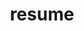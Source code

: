 ---
title: resume
heroTitle: R&eacute;sum&eacute;
template: resume.hbt
type: website
description: Walker Randolph Smith's Resume
hero: default.jpg
summary: Technology enthusiast, proud Eagle Scout, and software craftsman
goal: Constantly improve my craft of software development.
jobs:
 -
  name: VersionOne
  position: Developer
  interval: "December 2014 - Ongoing"
  activities:
    - "Revived the VersionOne JavaScript SDK which allows for users to develop third party systems that can integrate with VersionOne"
    - "Contributed to the conversion from propriety module system to the ES2015 module system"
    - "Developed command line automation tools to populate VersionOne instances with data reducing time in development and testing"
 -
  name: Bluetube
  position: "Web Developer"
  interval: "September 2014 - Decemeber 2014"
  activities:
    - "Developed web application using C# .NET, Entity Framework, D3, and Angular"
    - "Socialized client side technologies including browserify and gulp"

skills:
 -
  name: JavaScript/ES2015/Node
  level: 5
 -
  name: Git
  level: 4
 -
  name: TDD
  level: 3
 -
  name: C#
  level: 3
 -
  name: Python
  level: 2
 -
  name: Android
  level: 2
 -
  name: Pair Programming
  level: 4
 -
  name: SQL/NOSQL
  level: 3

frameworks:
 -
  name: React
  level: 4
 -
  name: Angular
  level: 4
 -
  name: Meteor
  level: 4
 -
  name: Redux
  level: 4
 -
   name: Webpack/Browserify
   level: 3
 -
   name: Docker
   level: 3
 -
  name: MongoDB
  level: 3

projects:
 -
  name: VersionOne.Planr
  position: VersionOne.Planr
  link: VersionOne.Planr
  url: http://github.com/walkerrandolphsmith/VersionOne.Planr
  description: Web application that facilitates 3 amigo sessions. Assets are synced with a VersionOne instance while providing enhanced micro-interactions to create acceptance criteria with Gerkin style semantics.
 -
  name: Yolo
  link: Yolo
  url: http://www.github.com/walkerrandolphsmith.com/yolo
  description: Android application that allows parents to get informed when their child is in a vehicle so they can choose to remotely lock the device with a one time password to help prevent texting while driving among teen drivers.
 -
  name: Hush
  link: Hush
  url: http://www.github.com/walkerrandolphsmith.com/hush
  description: Android application to silence your device when you enter a saved location and un-silence the device when you leave.

education:
 -
  name: Columbus State University
  alt: Computer Science
  mentions: "ACM, ACM Student Chapter Secretary, ACM Programming Competition Participant,"
  interval: "Aug 2008 - May 2013"
  description: "I obtained a fundamental understanding of a wide range of topics in computer science. I applied said knowledge to produce working solutions while developing soft and hard skills. I was an elected officer of the ACM student chapter, Presidents List recipient and was a participant in the ACM Programming Challenge Competition."

---